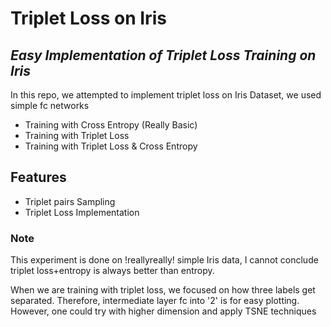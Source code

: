 # Triplet Loss on Iris
## _Easy Implementation of Triplet Loss Training on Iris_ 

 In this repo, we attempted to implement triplet loss on Iris Dataset, 
 we used simple fc networks
- Training with Cross Entropy (Really Basic)
- Training with Triplet Loss
-  Training with Triplet Loss & Cross Entropy

## Features
    
- Triplet pairs Sampling
- Triplet Loss Implementation

### Note
This experiment is done on !reallyreally! simple Iris data, I cannot conclude triplet loss+entropy is always better than entropy.

When we are training with triplet loss, we focused on how three labels get separated. Therefore, intermediate layer fc into '2' is for easy plotting. However, one could try with higher dimension and apply TSNE techniques

